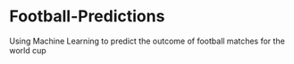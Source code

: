 # Football-Predictions
Using Machine Learning to predict the outcome of football matches for the world cup
